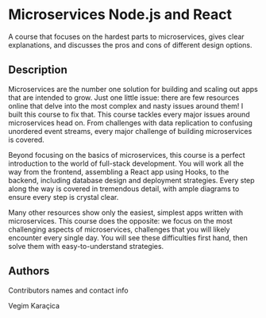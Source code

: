 # Microservices Node.js and React

A course that focuses on the hardest parts to microservices, gives clear explanations, and discusses the pros and cons of different design options.

## Description

Microservices are the number one solution for building and scaling out apps that are intended to grow.  Just one little issue: there are few resources online that delve into the most complex and nasty issues around them!  I built this course to fix that.  This course tackles every major issues around microservices head on. From challenges with data replication to confusing unordered event streams, every major challenge of building microservices is covered. 

Beyond focusing on the basics of microservices, this course is a perfect introduction to the world of full-stack development.  You will work all the way from the frontend, assembling a React app using Hooks, to the backend, including database design and deployment strategies.  Every step along the way is covered in tremendous detail, with ample diagrams to ensure every step is crystal clear.

Many other resources show only the easiest, simplest apps written with microservices.  This course does the opposite: we focus on the most challenging aspects of microservices, challenges that you will likely encounter every single day.  You will see these difficulties first hand, then solve them with easy-to-understand strategies.

## Authors

Contributors names and contact info

Vegim Karaçica
